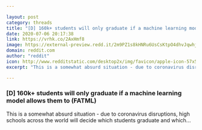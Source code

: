 ```yaml
---

layout: post
category: threads
title: "[D] 160k+ students will only graduate if a machine learning model allows them to (FATML)"
date: 2020-07-06 20:17:38
link: https://vrhk.co/2AxHmf8
image: https://external-preview.redd.it/2m9PZ1s8kHNRu6UsCsKtpO4dhvJqwhjtrK7ozbV93U0.jpg?width=480&height=251.308900524&auto=webp&crop=480:251.308900524,smart&s=75f7260d5daec1a610339f78171004d5bfd2e053
domain: reddit.com
author: "reddit"
icon: http://www.redditstatic.com/desktop2x/img/favicon/apple-icon-57x57.png
excerpt: "This is a somewhat absurd situation - due to coronavirus disruptions, high schools across the world will decide which students graduate and which..."

---
```


### [D] 160k+ students will only graduate if a machine learning model allows them to (FATML)

This is a somewhat absurd situation - due to coronavirus disruptions, high schools across the world will decide which students graduate and which...